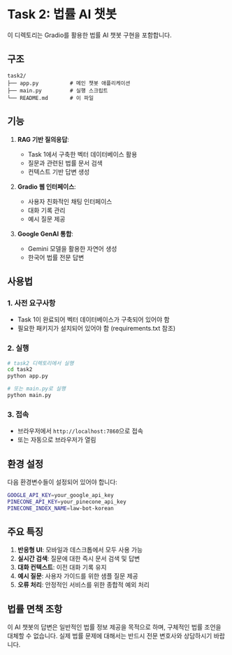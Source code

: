 # Task 2: 법률 AI 챗봇

이 디렉토리는 Gradio를 활용한 법률 AI 챗봇 구현을 포함합니다.

## 구조

```
task2/
├── app.py          # 메인 챗봇 애플리케이션
├── main.py         # 실행 스크립트
└── README.md       # 이 파일
```

## 기능

1. **RAG 기반 질의응답**: 
   - Task 1에서 구축한 벡터 데이터베이스 활용
   - 질문과 관련된 법률 문서 검색
   - 컨텍스트 기반 답변 생성

2. **Gradio 웹 인터페이스**:
   - 사용자 친화적인 채팅 인터페이스
   - 대화 기록 관리
   - 예시 질문 제공

3. **Google GenAI 통합**:
   - Gemini 모델을 활용한 자연어 생성
   - 한국어 법률 전문 답변

## 사용법

### 1. 사전 요구사항
- Task 1이 완료되어 벡터 데이터베이스가 구축되어 있어야 함
- 필요한 패키지가 설치되어 있어야 함 (requirements.txt 참조)

### 2. 실행
```bash
# task2 디렉토리에서 실행
cd task2
python app.py

# 또는 main.py로 실행
python main.py
```

### 3. 접속
- 브라우저에서 `http://localhost:7860`으로 접속
- 또는 자동으로 브라우저가 열림

## 환경 설정

다음 환경변수들이 설정되어 있어야 합니다:

```bash
GOOGLE_API_KEY=your_google_api_key
PINECONE_API_KEY=your_pinecone_api_key
PINECONE_INDEX_NAME=law-bot-korean
```

## 주요 특징

1. **반응형 UI**: 모바일과 데스크톱에서 모두 사용 가능
2. **실시간 검색**: 질문에 대한 즉시 문서 검색 및 답변
3. **대화 컨텍스트**: 이전 대화 기록 유지
4. **예시 질문**: 사용자 가이드를 위한 샘플 질문 제공
5. **오류 처리**: 안정적인 서비스를 위한 종합적 예외 처리

## 법률 면책 조항

이 AI 챗봇의 답변은 일반적인 법률 정보 제공을 목적으로 하며, 
구체적인 법률 조언을 대체할 수 없습니다. 
실제 법률 문제에 대해서는 반드시 전문 변호사와 상담하시기 바랍니다.
